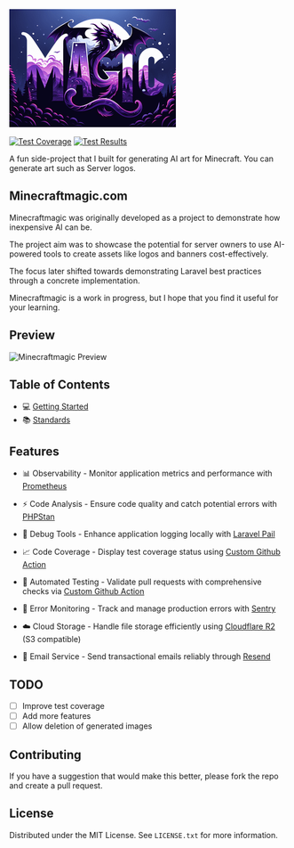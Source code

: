 <img src="public/assets/art/server_logo/end-explorer.png"/>

[![Test Coverage](https://img.shields.io/endpoint?url=https://gist.githubusercontent.com/James-buzz/63f837f639ec90f1b789af69aab0ddd0/raw/minecraftmagic-pre-alpha-cobertura-coverage.json)](https://james-buzz.github.io/minecraftmagic-pre-alpha/coverage)
[![Test Results](https://img.shields.io/endpoint?url=https://gist.githubusercontent.com/James-buzz/63f837f639ec90f1b789af69aab0ddd0/raw/minecraftmagic-pre-alpha-junit-tests.json)](https://github.com/james-buzz/minecraftmagic-pre-alpha/actions/workflows/php-run-tests.yml)

A fun side-project that I built for generating AI art for Minecraft. You can generate art such as Server logos.

## Minecraftmagic.com
Minecraftmagic was originally developed as a project to demonstrate how inexpensive AI can be. 

The project aim was to showcase the potential for server owners to use AI-powered tools to create assets like logos and banners cost-effectively. 

The focus later shifted towards demonstrating Laravel best practices through a concrete implementation.

Minecraftmagic is a work in progress, but I hope that you find it useful for your learning.

## Preview
<img src="./.docs/preview.gif" width="400" alt="Minecraftmagic Preview"/>

## Table of Contents
- 💻 [Getting Started](.docs/getting-started.md)
- 📚 [Standards](.docs/standards.md)

## Features

- 📊 Observability - Monitor application metrics and performance with [Prometheus](https://prometheus.io/)

- ⚡ Code Analysis - Ensure code quality and catch potential errors with [PHPStan](https://phpstan.org/)

- 🐛 Debug Tools - Enhance application logging locally with [Laravel Pail](https://github.com/laravel/pail)

- 📈 Code Coverage - Display test coverage status using [Custom Github Action](.github/workflows/update-coverage-reports.yml)

- 🤖 Automated Testing - Validate pull requests with comprehensive checks via [Custom Github Action](.github/workflows/php-run-tests.yml)

- 🚨 Error Monitoring - Track and manage production errors with [Sentry](https://sentry.io/)

- ☁️ Cloud Storage - Handle file storage efficiently using [Cloudflare R2](https://www.cloudflare.com/r2/) (S3 compatible)

- 📧 Email Service - Send transactional emails reliably through [Resend](https://resend.io/)

## TODO

- [ ] Improve test coverage
- [ ] Add more features
- [ ] Allow deletion of generated images

## Contributing

If you have a suggestion that would make this better, please fork the repo and create a pull request.

## License

Distributed under the MIT License. See `LICENSE.txt` for more information.
